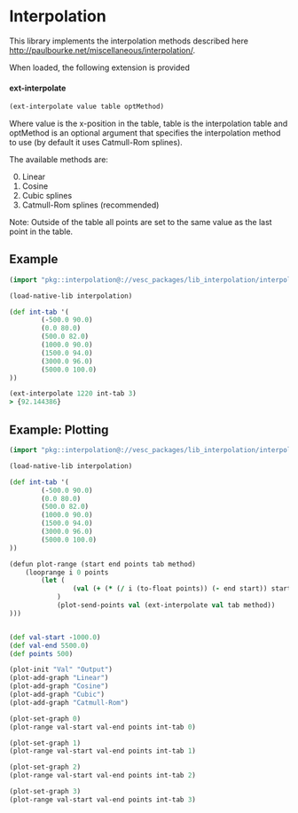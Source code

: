 # Interpolation

This library implements the interpolation methods described here http://paulbourke.net/miscellaneous/interpolation/.

When loaded, the following extension is provided

#### ext-interpolate
```clj
(ext-interpolate value table optMethod)
```

Where value is the x-position in the table, table is the interpolation table and optMethod is an optional argument that specifies the interpolation method to use (by default it uses Catmull-Rom splines).

The available methods are:

0. Linear
1. Cosine
2. Cubic splines
3. Catmull-Rom splines (recommended)

Note: Outside of the table all points are set to the same value as the last point in the table.

## Example

```clj
(import "pkg::interpolation@://vesc_packages/lib_interpolation/interpolation.vescpkg" 'interpolation)

(load-native-lib interpolation)

(def int-tab '(
        (-500.0 90.0)
        (0.0 80.0)
        (500.0 82.0)
        (1000.0 90.0)
        (1500.0 94.0)
        (3000.0 96.0)
        (5000.0 100.0)
))

(ext-interpolate 1220 int-tab 3)
> {92.144386}
```

## Example: Plotting

```clj
(import "pkg::interpolation@://vesc_packages/lib_interpolation/interpolation.vescpkg" 'interpolation)

(load-native-lib interpolation)

(def int-tab '(
        (-500.0 90.0)
        (0.0 80.0)
        (500.0 82.0)
        (1000.0 90.0)
        (1500.0 94.0)
        (3000.0 96.0)
        (5000.0 100.0)
))

(defun plot-range (start end points tab method)
    (looprange i 0 points
        (let (
                (val (+ (* (/ i (to-float points)) (- end start)) start))
            )
            (plot-send-points val (ext-interpolate val tab method))
)))


(def val-start -1000.0)
(def val-end 5500.0)
(def points 500)

(plot-init "Val" "Output")
(plot-add-graph "Linear")
(plot-add-graph "Cosine")
(plot-add-graph "Cubic")
(plot-add-graph "Catmull-Rom")

(plot-set-graph 0)
(plot-range val-start val-end points int-tab 0)

(plot-set-graph 1)
(plot-range val-start val-end points int-tab 1)

(plot-set-graph 2)
(plot-range val-start val-end points int-tab 2)

(plot-set-graph 3)
(plot-range val-start val-end points int-tab 3)
```
